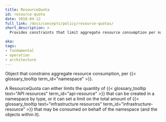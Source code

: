 ```yaml
---
title: ResourceQuota
id: resource-quota
date: 2018-04-12
full_link: /docs/concepts/policy/resource-quotas/
short_description: >
  Provides constraints that limit aggregate resource consumption per namespace.

aka: 
tags:
- fundamental
- operation
- architecture
---
```

Object that constrains aggregate resource
consumption, per {{< glossary_tooltip term_id="namespace" >}}.

<!--more-->

A ResourceQuota can either limits the quantity of {{< glossary_tooltip text="API resources" term_id="api-resource" >}}
that can be created in a namespace by type, or it can set a limit on the total amount of
{{< glossary_tooltip text="infrastructure resources" term_id="infrastructure-resource" >}}
that may be consumed on behalf of the namespace (and the objects within it).

